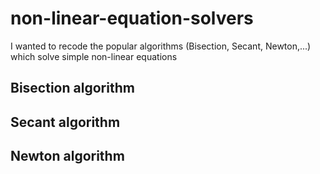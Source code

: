 # non-linear-equation-solvers
I wanted to recode the popular algorithms (Bisection, Secant, Newton,...) which solve simple non-linear equations 

## Bisection algorithm

## Secant algorithm

## Newton algorithm

